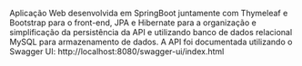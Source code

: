 Aplicação Web desenvolvida em SpringBoot juntamente com Thymeleaf e Bootstrap para o front-end, JPA e Hibernate para a organização e simplificação da persistência da API e utilizando banco de dados relacional MySQL para armazenamento de dados.
A API foi documentada utilizando o Swagger UI: http://localhost:8080/swagger-ui/index.html
